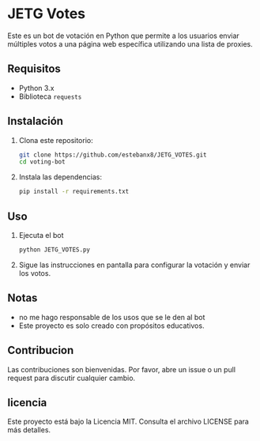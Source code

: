 # JETG Votes

Este es un bot de votación en Python que permite a los usuarios enviar múltiples votos a una página web específica utilizando una lista de proxies.

## Requisitos

- Python 3.x
- Biblioteca `requests`

## Instalación

1. Clona este repositorio:
   ```bash
   git clone https://github.com/estebanx8/JETG_VOTES.git
   cd voting-bot
2. Instala las dependencias:
    ```bash
   pip install -r requirements.txt
## Uso

1. Ejecuta el bot
    ```bash
    python JETG_VOTES.py
2. Sigue las instrucciones en pantalla para configurar la votación y enviar los votos.

## Notas
* no me hago responsable de los usos que se le den al bot
* Este proyecto es solo creado con propósitos educativos.

## Contribucion

Las contribuciones son bienvenidas. Por favor, abre un issue o un pull request para discutir cualquier cambio.

## licencia

Este proyecto está bajo la Licencia MIT. Consulta el archivo LICENSE para más detalles.
